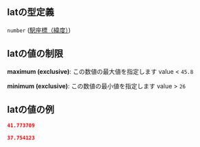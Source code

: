 ## latの型定義

`number` ([駅座標（緯度）](line_detail-properties-登録駅リスト-駅オブジェクト路線登録-properties-駅座標緯度.md))

## latの値の制限

**maximum (exclusive)**: この数値の最大値を指定します value < `45.8`

**minimum (exclusive)**: この数値の最小値を指定します value > `26`

## latの値の例

```json
41.773709
```

```json
37.754123
```
